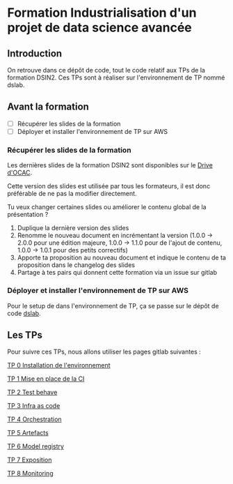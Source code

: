 # Formation Industrialisation d'un projet de data science avancée

## Introduction
On retrouve dans ce dépôt de code, tout le code relatif aux TPs de la formation DSIN2. Ces TPs sont à réaliser sur l'environnement de TP nommé dslab.

## Avant la formation  
 - [ ] Récupérer les slides de la formation
 - [ ] Déployer et installer l'environnement de TP sur AWS
 
### Récupérer les slides de la formation
Les dernières slides de la formation DSIN2 sont disponibles sur le [Drive d'OCAC](https://drive.google.com/drive/folders/1yeeUWUCE1QPrsFcvEKmdHeq_hxnewpql). 

Cette version des slides est utilisée par tous les formateurs, il est donc préférable de ne pas la modifier directement.

Tu veux changer certaines slides ou améliorer le contenu global de la présentation ?
1. Duplique la dernière version des slides
2. Renomme le nouveau document en incrémentant la version (1.0.0 -> 2.0.0 pour une édition majeure, 1.0.0 -> 1.1.0 pour de l'ajout de contenu, 1.0.0 -> 1.0.1 pour des petits correctifs)
3. Apporte ta proposition au nouveau document et indique le contenu de ta proposition dans le changelog des slides
4. Partage à tes pairs qui donnent cette formation via un issue sur gitlab

### Déployer et installer l'environnement de TP sur AWS
Pour le setup de dans l'environnement de TP, ça se passe sur le dépôt de code [dslab](https://gitlab.com/octo-technology/les-bg-de-la-data/s-s-all/formation/dslab).

## Les TPs
Pour suivre ces TPs, nous allons utiliser les pages gitlab suivantes :

[TP 0 Installation de l'environnement](https://gitlab.com/octo-technology/les-bg-de-la-data/s-s-all/formation/dsin2/tp0/index.html#0)

[TP 1 Mise en place de la CI](https://gitlab.com/octo-technology/les-bg-de-la-data/s-s-all/formation/dsin2/tp1/index.html#0)

[TP 2 Test behave](https://gitlab.com/octo-technology/les-bg-de-la-data/s-s-all/formation/dsin2/tp2/index.html#0)

[TP 3 Infra as code](https://gitlab.com/octo-technology/les-bg-de-la-data/s-s-all/formation/dsin2/tp3/index.html#0)

[TP 4 Orchestration](https://gitlab.com/octo-technology/les-bg-de-la-data/s-s-all/formation/dsin2/tp4/index.html#0)

[TP 5 Artefacts](https://gitlab.com/octo-technology/les-bg-de-la-data/s-s-all/formation/dsin2/tp5/index.html#0)

[TP 6 Model registry](https://gitlab.com/octo-technology/les-bg-de-la-data/s-s-all/formation/dsin2/tp6/index.html#0)

[TP 7 Exposition](https://gitlab.com/octo-technology/les-bg-de-la-data/s-s-all/formation/dsin2/tp7/index.html#0)

[TP 8 Monitoring](https://gitlab.com/octo-technology/les-bg-de-la-data/s-s-all/formation/dsin2/tp8/index.html#0)

